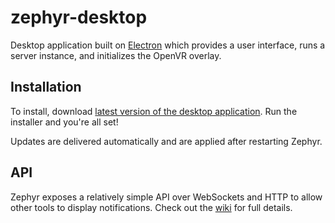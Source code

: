 # zephyr-desktop

Desktop application built on [Electron](http://electron.atom.io) which provides a user interface, runs a server instance, and initializes the OpenVR overlay.

## Installation
To install, download [latest version of the desktop application](https://github.com/ThomasGaubert/zephyr/releases/latest). Run the installer and you're all set!

Updates are delivered automatically and are applied after restarting Zephyr.

## API
Zephyr exposes a relatively simple API over WebSockets and HTTP to allow other tools to display notifications. Check out the [wiki](https://github.com/ThomasGaubert/zephyr/wiki) for full details.
